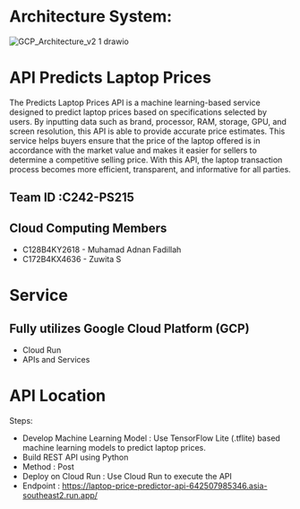 # Architecture System:
![GCP_Architecture_v2 1 drawio](https://github.com/user-attachments/assets/362366b5-c747-4fcc-b0da-bac073117939)

# API Predicts Laptop Prices
The Predicts Laptop Prices API is a machine learning-based service designed to predict laptop prices based on specifications selected by users. By inputting data such as brand, processor, RAM, storage, GPU, and screen resolution, this API is able to provide accurate price estimates. This service helps buyers ensure that the price of the laptop offered is in accordance with the market value and makes it easier for sellers to determine a competitive selling price. With this API, the laptop transaction process becomes more efficient, transparent, and informative for all parties.

## **Team ID** :C242-PS215
## **Cloud Computing Members**
- C128B4KY2618 - Muhamad Adnan Fadillah
- C172B4KX4636 - Zuwita S

# Service
## **Fully utilizes Google Cloud Platform (GCP)**
- Cloud Run
- APIs and Services
  
# API Location
Steps:
- Develop Machine Learning Model : Use TensorFlow Lite (.tflite) based machine learning models to predict laptop prices.
- Build REST API using Python
- Method : Post
- Deploy on Cloud Run : Use Cloud Run to execute the API
- Endpoint : https://laptop-price-predictor-api-642507985346.asia-southeast2.run.app/
  



